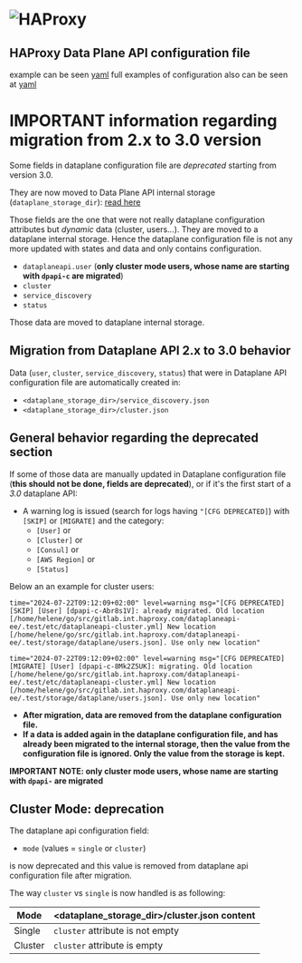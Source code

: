 # ![HAProxy](../assets/images/haproxy-weblogo-210x49.png "HAProxy")

## HAProxy Data Plane API configuration file

example can be seen [yaml](examples/example-dataplaneapi.yaml)
full examples of configuration also can be seen at [yaml](examples/example-full.yaml)

# IMPORTANT information regarding migration from 2.x to 3.0 version

Some fields in dataplane configuration file are *deprecated* starting from version 3.0.

They are now moved to Data Plane API internal storage (`dataplane_storage_dir`): [read here](../storage/README.md)



Those fields are the one that were not really dataplane configuration attributes but *dynamic* data (cluster, users...). They are moved to a dataplane internal storage. Hence the dataplane configuration file is not any more updated with states and data and only contains configuration.

- `dataplaneapi.user` (**only cluster mode users, whose name are starting with `dpapi-c` are migrated**)
- `cluster`
- `service_discovery`
- `status`

Those data are moved to dataplane internal storage.



## Migration from Dataplane API 2.x to 3.0 behavior

Data (`user`, `cluster`, `service_discovery`, `status`) that were in Dataplane API configuration file are automatically created in:
- `<dataplane_storage_dir>/service_discovery.json`
- `<dataplane_storage_dir>/cluster.json`


## General behavior regarding the deprecated section

If some of those data are manually updated in Dataplane configuration file (**this should not be done, fields are deprecated**), or if it's the first start of a *3.0* dataplane API:
- A warning log is issued (search for logs having `"[CFG DEPRECATED]`) with `[SKIP]` or `[MIGRATE]` and the category:
  -  `[User]` or
  - `[Cluster]` or
  - `[Consul]` or
  - `[AWS Region]` or
  - `[Status]`

Below an an example for cluster users:

```
time="2024-07-22T09:12:09+02:00" level=warning msg="[CFG DEPRECATED] [SKIP] [User] [dpapi-c-Abr8s1V]: already migrated. Old location [/home/helene/go/src/gitlab.int.haproxy.com/dataplaneapi-ee/.test/etc/dataplaneapi-cluster.yml] New location [/home/helene/go/src/gitlab.int.haproxy.com/dataplaneapi-ee/.test/storage/dataplane/users.json]. Use only new location"
```
```
time="2024-07-22T09:12:09+02:00" level=warning msg="[CFG DEPRECATED] [MIGRATE] [User] [dpapi-c-8Mk2Z5UK]: migrating. Old location [/home/helene/go/src/gitlab.int.haproxy.com/dataplaneapi-ee/.test/etc/dataplaneapi-cluster.yml] New location [/home/helene/go/src/gitlab.int.haproxy.com/dataplaneapi-ee/.test/storage/dataplane/users.json]. Use only new location"
```

- **After migration, data are removed from the dataplane configuration file.**
- **If a data is added again in the dataplane configuration file, and has already been migrated to the internal storage, then the value from the configuration file is ignored. Only the value from the storage is kept.**



**IMPORTANT NOTE: only cluster mode users, whose name are starting with `dpapi-` are migrated**



## Cluster Mode: deprecation

The dataplane api configuration field:
- `mode` (values = `single` or `cluster`)

is now deprecated and this value is removed from dataplane api configuration file after migration.

The way `cluster` vs `single` is now handled is as following:

| Mode |     <dataplane_storage_dir>/cluster.json content    |
|-----------|-------------------|
| Single| `cluster` attribute is not empty|
| Cluster| `cluster` attribute is empty |
